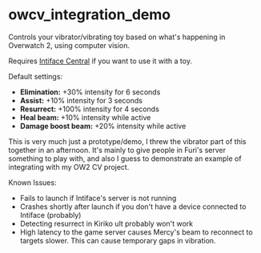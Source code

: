 # owcv_integration_demo
Controls your vibrator/vibrating toy based on what's happening in Overwatch 2, using computer vision.

Requires [Intiface Central](https://intiface.com/central/)  if you want to use it with a toy.

Default settings:
- **Elimination:** +30% intensity for 6 seconds
- **Assist:** +10% intensity for 3 seconds
- **Resurrect:** +100% intensity for 4 seconds
- **Heal beam:** +10% intensity while active
- **Damage boost beam:** +20% intensity while active

This is very much just a prototype/demo, I threw the vibrator part of this together in an afternoon.
It's mainly to give people in Furi's server something to play with, and also I guess to demonstrate an example of integrating with my OW2 CV project.

Known Issues:
- Fails to launch if Intiface's server is not running
- Crashes shortly after launch if you don't have a device connected to Intiface (probably)
- Detecting resurrect in Kiriko ult probably won't work
- High latency to the game server causes Mercy's beam to reconnect to targets slower. This can cause temporary gaps in vibration.
